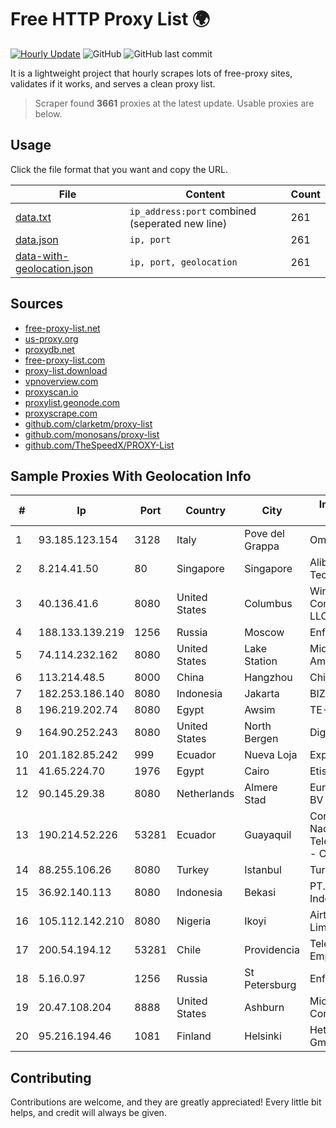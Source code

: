 
# Free HTTP Proxy List 🌍

[![Hourly Update](https://github.com/mertguvencli/http-proxy-list/actions/workflows/main.yml/badge.svg?branch=main)](https://github.com/mertguvencli/http-proxy-list/actions/workflows/main.yml)
![GitHub](https://img.shields.io/github/license/mertguvencli/http-proxy-list)
![GitHub last commit](https://img.shields.io/github/last-commit/mertguvencli/http-proxy-list)

It is a lightweight project that hourly scrapes lots of free-proxy sites, validates if it works, and serves a clean proxy list.


> Scraper found **3661** proxies at the latest update. Usable proxies are below.

## Usage

Click the file format that you want and copy the URL.


|File|Content|Count|
|----|-------|-----|
|[data.txt](https://raw.githubusercontent.com/mertguvencli/http-proxy-list/main/proxy-list/data.txt)|`ip_address:port` combined (seperated new line)|261|
|[data.json](https://raw.githubusercontent.com/mertguvencli/http-proxy-list/main/proxy-list/data.json)|`ip, port`|261|
|[data-with-geolocation.json](https://raw.githubusercontent.com/mertguvencli/http-proxy-list/main/proxy-list/data-with-geolocation.json)|`ip, port, geolocation`|261|

## Sources

* [free-proxy-list.net](https://free-proxy-list.net)
* [us-proxy.org](https://www.us-proxy.org)
* [proxydb.net](http://proxydb.net)
* [free-proxy-list.com](https://free-proxy-list.com/?page=&port=&type%5B%5D=http&type%5B%5D=https&up_time=0&search=Search)
* [proxy-list.download](https://www.proxy-list.download/HTTP)
* [vpnoverview.com](https://vpnoverview.com/privacy/anonymous-browsing/free-proxy-servers)
* [proxyscan.io](https://www.proxyscan.io)
* [proxylist.geonode.com](https://proxylist.geonode.com/api/proxy-list?limit=300&page=1&sort_by=lastChecked&sort_type=desc&protocols=http,https)
* [proxyscrape.com](https://api.proxyscrape.com/v2/?request=displayproxies&protocol=http&timeout=10000&country=all&ssl=all&anonymity=all)
* [github.com/clarketm/proxy-list](https://raw.githubusercontent.com/clarketm/proxy-list/master/proxy-list-raw.txt)
* [github.com/monosans/proxy-list](https://raw.githubusercontent.com/monosans/proxy-list/main/proxies/http.txt)
* [github.com/TheSpeedX/PROXY-List](https://raw.githubusercontent.com/TheSpeedX/PROXY-List/master/http.txt)


## Sample Proxies With Geolocation Info

|#|Ip|Port|Country|City|Internet Service Provider|
|-|--|----|-------|----|-------------------------|
|1|93.185.123.154|3128|Italy|Pove del Grappa|Omegacom S.R.L.S.|
|2|8.214.41.50|80|Singapore|Singapore|Alibaba (US) Technology Co., Ltd.|
|3|40.136.41.6|8080|United States|Columbus|Windstream Communications LLC|
|4|188.133.139.219|1256|Russia|Moscow|Enforta-MSK|
|5|74.114.232.162|8080|United States|Lake Station|Midwest Telecom of America, Inc|
|6|113.214.48.5|8000|China|Hangzhou|Chinanet|
|7|182.253.186.140|8080|Indonesia|Jakarta|BIZNET|
|8|196.219.202.74|8080|Egypt|Awsim|TE-AS|
|9|164.90.252.243|8080|United States|North Bergen|DigitalOcean, LLC|
|10|201.182.85.242|999|Ecuador|Nueva Loja|Expertservi S.A.|
|11|41.65.224.70|1976|Egypt|Cairo|Etisalat Misr|
|12|90.145.29.38|8080|Netherlands|Almere Stad|Eurofiber Nederland BV|
|13|190.214.52.226|53281|Ecuador|Guayaquil|Corporacion Nacional De Telecomunicaciones - CNT EP|
|14|88.255.106.26|8080|Turkey|Istanbul|TurkTelekom|
|15|36.92.140.113|8080|Indonesia|Bekasi|PT. Telekomunikasi Indonesia|
|16|105.112.142.210|8080|Nigeria|Ikoyi|Airtel Networks Limited|
|17|200.54.194.12|53281|Chile|Providencia|Telefonica Empresas|
|18|5.16.0.97|1256|Russia|St Petersburg|Enforta-MSK|
|19|20.47.108.204|8888|United States|Ashburn|Microsoft Corporation|
|20|95.216.194.46|1081|Finland|Helsinki|Hetzner Online GmbH|



## Contributing

Contributions are welcome, and they are greatly appreciated! Every
little bit helps, and credit will always be given.

